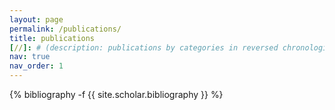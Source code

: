 ```yaml
---
layout: page
permalink: /publications/
title: publications
[//]: # (description: publications by categories in reversed chronological order. generated by jekyll-scholar.)
nav: true
nav_order: 1
---
```

<!-- _pages/publications.md -->
<div class="publications">

{% bibliography -f {{ site.scholar.bibliography }} %}

</div>
